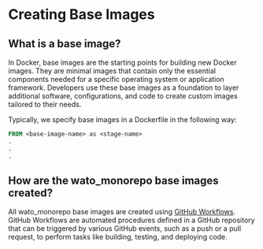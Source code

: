 # Creating Base Images

## What is a base image?

In Docker, base images are the starting points for building new Docker images. They are minimal images that contain only the essential components needed for a specific operating system or application framework. Developers use these base images as a foundation to layer additional software, configurations, and code to create custom images tailored to their needs.

Typically, we specify base images in a Dockerfile in the following way:

``` Dockerfile
FROM <base-image-name> as <stage-name>
.
.
.
```

## How are the wato_monorepo base images created?

All wato_monorepo base images are created using [GitHub Workflows](https://docs.github.com/en/actions/using-workflows/about-workflows). GitHub Workflows are automated procedures defined in a GitHub repository that can be triggered by various GitHub events, such as a push or a pull request, to perform tasks like building, testing, and deploying code.
